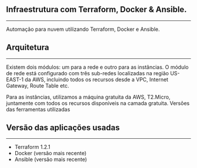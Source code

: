 ## Infraestrutura com Terraform, Docker & Ansible.
-----------------
Automação para nuvem utilizando Terraform, Docker e Ansible.

## Arquitetura
------------------
Existem dois módulos: um para a rede e outro para as instâncias. O módulo de rede está configurado com três sub-redes localizadas na região US-EAST-1 da AWS, incluindo todos os recursos desde a VPC, Internet Gateway, Route Table etc.

Para as instâncias, utilizamos a máquina gratuita da AWS, T2.Micro, juntamente com todos os recursos disponíveis na camada gratuita.
Versões das ferramentas utilizadas

## Versão das aplicações usadas
-----------------
* Terraform 1.2.1
* Docker (versão mais recente)
* Ansible (versão mais recente)

